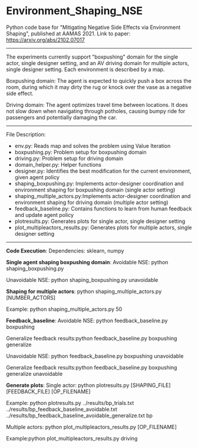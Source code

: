 # Environment_Shaping_NSE
Python code base for "Mitigating Negative Side Effects via Environment Shaping", published at AAMAS 2021. 
Link to paper: https://arxiv.org/abs/2102.07017

-----------------------------------------------------------------------------------------------------------
The experiments currently support "boxpushing" domain for the single actor, single designer setting, and an AV driving domain for multiple actors, single designer setting. Each environment is described by a map.

Boxpushing domain: The agent is expected to quickly push a box across the room, during which it may dirty the rug or knock over the vase as a negative side effect. 

Driving domain: The agent optimizes travel time between locations. It does not slow down when navigating through potholes, causing bumpy ride for passengers and potentially damaging the car. 

-----------------------------------------------------------------------------------------------------------
File Description:
- env.py: Reads map and solves the problem using Value Iteration
- boxpushing.py: Problem setup for boxpushing domain 
- driving.py: Problem setup for driving domain
- domain_helper.py: Helper functions
- designer.py: Identifies the best modification for the current environment, given agent policy  
- shaping_boxpushing.py: Implements actor-designer coordination and environment shaping for boxpushing domain (single actor setting)
- shaping_multiple_actors.py:Implements actor-designer coordination and environment shaping for driving domain (multiple actor setting)
- feedback_baseline.py: Contains functions to learn from human feedback and update agent policy
- plotresults.py: Generates plots for single actor, single designer setting
- plot_multipleactors_results.py: Generates plots for multiple actors, single designer setting

-----------------------------------------------------------------------------------------------------------

**Code Execution**:
Dependencies: sklearn, numpy

**Single agent shaping boxpushing domain**:
Avoidable NSE: python shaping_boxpushing.py 

Unavoidable NSE: python shaping_boxpushing.py unavoidable

**Shaping for multiple actors**:
python shaping_multiple_actors.py [NUMBER_ACTORS]

Example: python shaping_multiple_actors.py 50

**Feedback_baseline**:
Avoidable NSE: python feedback_baseline.py boxpushing

Generalize feedback results:python feedback_baseline.py boxpushing generalize

Unavoidable NSE: python feedback_baseline.py boxpushing unavoidable

Generalize feedback results:python feedback_baseline.py boxpushing generalize unavoidable

**Generate plots**:
Single actor: python plotresults.py [SHAPING_FILE] [FEEDBACK_FILE] [OP_FILENAME]

Example: python plotresults.py ../results/bp_trials.txt ../results/bp_feedback_baseline_avoidable.txt ../results/bp_feedback_baseline_avoidable_generalize.txt bp

Multiple actors: python plot_multipleactors_results.py [OP_FILENAME]

Example:python plot_multipleactors_results.py driving

